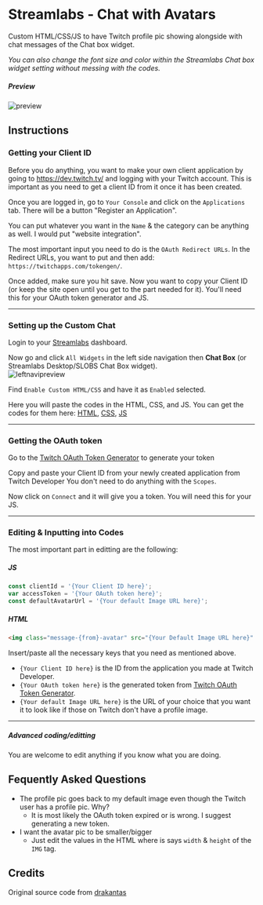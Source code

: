 # Streamlabs - Chat with Avatars
Custom HTML/CSS/JS to have Twitch profile pic showing alongside with chat messages of the Chat box widget. <br />

*You can also change the font size and color within the Streamlabs Chat box widget setting without messing with the codes.*

##### Preview
![preview](https://user-images.githubusercontent.com/40627143/160465881-bf89c370-1695-4b1c-92b4-03bb61bf8c31.png)

## Instructions

### Getting your Client ID
Before you do anything, you want to make your own client application by going to https://dev.twitch.tv/ and logging with your Twitch account. This is important as you need to get a client ID from it once it has been created. <br />

Once you are logged in, go to `Your Console` and click on the `Applications` tab. There will be a button "Register an Application". <br />

You can put whatever you want in the `Name` & the category can be anything as well. I would put "website integration". <br />

The most important input you need to do is the `OAuth Redirect URLs`. In the Redirect URLs, you want to put and then add: `https://twitchapps.com/tokengen/`. <br />

Once added, make sure you hit save. Now you want to copy your Client ID (or keep the site open until you get to the part needed for it). You'll need this for your OAuth token generator and JS.

---

### Setting up the Custom Chat
Login to your [Streamlabs](https://streamlabs.com/) dashboard. <br />

Now go and click `All Widgets` in the left side navigation then **Chat Box** (or Streamlabs Desktop/SLOBS Chat Box widget). <br />
![leftnavipreview](https://user-images.githubusercontent.com/40627143/160467839-43a584fb-223f-4bc7-957d-8bba53456c28.png) <br />

Find `Enable Custom HTML/CSS` and have it as `Enabled` selected. <br />

Here you will paste the codes in the HTML, CSS, and JS. You can get the codes for them here: [HTML](code/index.html), [CSS](code/style.css), [JS](code/functions.js) <br />

---

### Getting the OAuth token
Go to the [Twitch OAuth Token Generator](https://twitchapps.com/tokengen/) to generate your token <br />

Copy and paste your Client ID from your newly created application from Twitch Developer You don't need to do anything with the `Scopes`. <br />

Now click on `Connect` and it will give you a token. You will need this for your JS.

---

### Editing & Inputting into Codes
The most important part in editting are the following: <br/>
##### JS
  
```js 
const clientId = '{Your Client ID here}';
var accessToken = '{Your OAuth token here}';
const defaultAvatarUrl = '{Your default Image URL here}';
```

##### HTML
  
```html
<img class="message-{from}-avatar" src="{Your Default Image URL here}" width="32" height="32" alt="">
```

Insert/paste all the necessary keys that you need as mentioned above. <br />
- `{Your Client ID here}` is the ID from the application you made at Twitch Developer.
- `{Your OAuth token here}` is the generated token from [Twitch OAuth Token Generator](https://twitchapps.com/tokengen/).
- `{Your default Image URL here}` is the URL of your choice that you want it to look like if those on Twitch don't have a profile image.

---

##### Advanced coding/editting
You are welcome to edit anything if you know what you are doing.

## Fequently Asked Questions
- The profile pic goes back to my default image even though the Twitch user has a profile pic. Why?
  - It is most likely the OAuth token expired or is wrong. I suggest generating a new token.
- I want the avatar pic to be smaller/bigger
  -  Just edit the values in the HTML where is says `width` & `height` of the `IMG` tag.

## Credits 
Original source code from [drakantas](https://github.com/drakantas)
